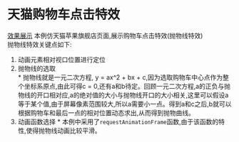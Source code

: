 # 天猫购物车点击特效  
  [效果展示](https://htmlpreview.github.io/?https://github.com/L-WJ1995/SPcart-animation/blob/master/index.html)
  本例仿天猫苹果旗舰店页面,展示购物车点击特效(抛物线特效)  
  抛物线特效关键点如下: 
  1. 动画元素相对视口位置进行定位 
  2. 抛物线的选取  
    * 抛物线就是一元二次方程, y = ax^2 + bx + c,因为选取购物车中心点作为整个坐标系原点,由此可得c = 0,还有a和b待定。回顾一元二次方程,a的正负与抛物线的开口相对应,a的绝对值的大小与抛物线开口的大小相关,这里可以假设a等于某个值,由于屏幕像素范围较大,所以a需要小一点。得到a和c之后,b就可以根据购物车和最后一点的相对位置动态求出,从而得到抛物曲线。
  3. 动画函数选择
    * 本例中采用了`requestAnimationFrame`函数,由于该函数的特性,使得抛物线动画比较平滑。

